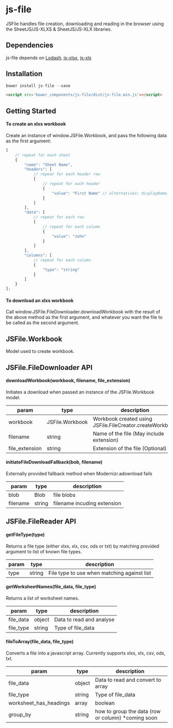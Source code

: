 # js-file

JSFile handles file creation, downloading and reading in the browser using the SheetJS/JS-XLXS & SheetJS/JS-XLX libraries.


## Dependencies
js-file depends on [Lodash](https://github.com/lodash/lodash), [js-xlsx](https://github.com/SheetJS/js-xlsx), [js-xls](https://github.com/SheetJS/js-xls) 


## Installation

```js
bower install js-file --save
```
```html
<script src='bower_components/js-file/dist/js-file.min.js'></script>
```


## Getting Started

#### To create an xlxs workbook

Create an instance of window.JSFile.Workbook, and pass the following data as the first argument:

```js
[
    // repeat for each sheet
    {
        "name": "Sheet Name",
        "headers": [        
            // repeat for each header row
            [
                // repeat for each header
                {
                    "value": "First Name" // alternatives: displayName, display_name, name, label 
                }
            ]
        ],
        "data": [
            // repeat for each row
            [            
                // repeat for each column
                {
                    "value": "John"
                }
            ]
        ],
        "columns": [        
            // repeat for each column
            {
                "type": "string"
            }
        ]
    }
];

```


#### To download an xlxs workbook

Call window.JSFile.FileDownloader.downloadWorkbook with the result of the above method as the first argument, and whatever you want the file to be called as the second argument.


## JSFile.Workbook

Model used to create workbook.


## JSFile.FileDownloader API

#### downloadWorkbook(workbook, filename, file_extension)

Initiates a download when passed an instance of the JSFile.Workbook model.

| param            | type             | description                                                    |
| ---------------- | ---------------- | -------------------------------------------------------------- |
| workbook         | JSFile.Workbook  | Workbook created using JSFile.FileCreator.createWorkbook       |
| filename         | string           | Name of the file (May include extension)                       |
| file_extension   | string           | Extension of the file (Optional)                               |


#### initiateFileDownloadFallback(bob, filename)

Externally provided fallback method when Modernizr.adownload fails

| param             | type     | description                   |
| ----------------- | -------- | ----------------------------- |
| blob              | Blob     | file blobs                    |
| filename          | string   | filename incuding extension   |


## JSFile.FileReader API

#### getFileType(type)

Returns a file type (either xlxs, xlx, csv, ods or txt) by matching provided argument to list of known file types.

| param  | type    | description                                  |
| ------ | ------- | -------------------------------------------- |
| type   | string  | File type to use when matching against list  |


#### getWorksheetNames(file_data, file_type)

Returns a list of worksheet names.

| param     | type    | description                                  |
| --------- | ------- | -------------------------------------------- |
| file_data | object  | Data to read and analyse                     |
| file_type | string  | Type of file_data                            |


#### fileToArray(file_data, file_type)

Converts a file into a javascript array. Currently supports xlxs, xlx, csv, ods, txt.

| param                  | type           | description                                        |
| ---------------------- | -------------- | -------------------------------------------------- |
| file_data              | object         | Data to read and convert to array                  |
| file_type              | string         | Type of file_data                                  |
| worksheet_has_headings | array|boolean  | whether or not sheet/s has/have a heading row      |
| group_by               | string         | how to group the data (row or column) *coming soon |
